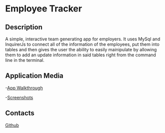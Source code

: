 # Employee Tracker 



## Description

A simple, interactive team generating app for employers. It uses MySql and InquirerJs to connect all of the information of the employees, put them into tables and then gives the user the ability to easily mainipulate by allowing them to add an update information in said tables right from the command line in the terminal.



## Application Media

-[App Walkthrough](https://drive.google.com/file/d/10gmToPnTnqjhavDPPs0qCq8UO779Q9c_/view)

-[Screenshots](C:\Users\Kyaah\Documents\Employee-Generator\Screenshots.jpeg)


## Contacts

[Github](https://github.com/KyaahB)


